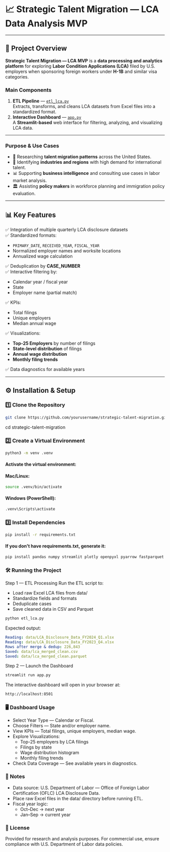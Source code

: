 # 📈 Strategic Talent Migration — LCA Data Analysis MVP

---

## 📌 Project Overview

**Strategic Talent Migration — LCA MVP** is a **data processing and analytics platform** for exploring **Labor Condition Applications (LCA)** filed by U.S. employers when sponsoring foreign workers under **H-1B** and similar visa categories.

### **Main Components**
1. **ETL Pipeline** — [`etl_lca.py`](etl_lca.py)  
   Extracts, transforms, and cleans LCA datasets from Excel files into a standardized format.  
2. **Interactive Dashboard** — [`app.py`](app.py)  
   A **Streamlit-based** web interface for filtering, analyzing, and visualizing LCA data.

---

### **Purpose & Use Cases**
- 📍 Researching **talent migration patterns** across the United States.
- 🏢 Identifying **industries and regions** with high demand for international talent.
- 📊 Supporting **business intelligence** and consulting use cases in labor market analysis.
- 🏛 Assisting **policy makers** in workforce planning and immigration policy evaluation.

---

## 📊 Key Features

✅ Integration of multiple quarterly LCA disclosure datasets  
✅ Standardized formats:
- `PRIMARY_DATE`, `RECEIVED_YEAR`, `FISCAL_YEAR`
- Normalized employer names and worksite locations
- Annualized wage calculation  

✅ Deduplication by **CASE_NUMBER**  
✅ Interactive filtering by:
- Calendar year / fiscal year
- State
- Employer name (partial match)  

✅ KPIs:
- Total filings
- Unique employers
- Median annual wage  

✅ Visualizations:
- **Top-25 Employers** by number of filings
- **State-level distribution** of filings
- **Annual wage distribution**
- **Monthly filing trends**  

✅ Data diagnostics for available years

---


## ⚙️ Installation & Setup

### 1️⃣ Clone the Repository

```bash
git clone https://github.com/yourusername/strategic-talent-migration.git
```
cd strategic-talent-migration

### 2️⃣ Create a Virtual Environment

```bash
python3 -m venv .venv
```
#### Activate the virtual environment:
#### Mac/Linux:

```bash
source .venv/bin/activate
```

#### Windows (PowerShell):
```bash
.venv\Scripts\activate
```
### 3️⃣ Install Dependencies

```bash
pip install -r requirements.txt
```
#### If you don't have requirements.txt, generate it:

```bash
pip install pandas numpy streamlit plotly openpyxl pyarrow fastparquet pip freeze > requirements.txt
```

### 🛠 Running the Project
Step 1 — ETL Processing
Run the ETL script to:
- Load raw Excel LCA files from data/
- Standardize fields and formats
- Deduplicate cases
- Save cleaned data in CSV and Parquet
```bash
python etl_lca.py
```
Expected output:
```yaml
Reading: data/LCA_Disclosure_Data_FY2024_Q1.xlsx
Reading: data/LCA_Disclosure_Data_FY2023_Q4.xlsx
Rows after merge & dedup: 226,843
Saved: data/lca_merged_clean.csv
Saved: data/lca_merged_clean.parquet
```
Step 2 — Launch the Dashboard
```bash
streamlit run app.py
```
The interactive dashboard will open in your browser at:
```bash
http://localhost:8501
```
### 🖥 Dashboard Usage
- Select Year Type — Calendar or Fiscal.
- Choose Filters — State and/or employer name.
- View KPIs — Total filings, unique employers, median wage.
- Explore Visualizations:
  - Top-25 employers by LCA filings
  - Filings by state
  - Wage distribution histogram
  - Monthly filing trends
- Check Data Coverage — See available years in diagnostics.
### 📌 Notes
- Data source: U.S. Department of Labor — Office of Foreign Labor Certification (OFLC) LCA Disclosure Data.
- Place raw Excel files in the data/ directory before running ETL.
- Fiscal year logic:
  - Oct–Dec → next year
  - Jan–Sep → current year
### 📄 License
Provided for research and analysis purposes.
For commercial use, ensure compliance with U.S. Department of Labor data policies.




